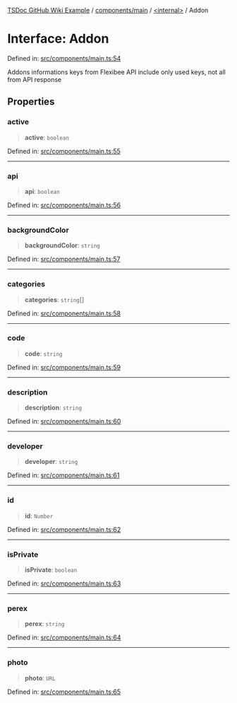 [TSDoc GitHub Wiki Example](../wiki/modules) / [components/main](../wiki/components.main) / [\<internal\>](../wiki/components.main.%3Cinternal%3E) / Addon

# Interface: Addon

Defined in: [src/components/main.ts:54](https://github.com/Lukuky/ABRA-Flexi-addons-widget/blob/6c1373686e834f4b8500601992bff3922309da30/src/components/main.ts#L54)

Addons informations
keys from Flexibee API
include only used keys, not all from API response

## Properties

### active

> **active**: `boolean`

Defined in: [src/components/main.ts:55](https://github.com/Lukuky/ABRA-Flexi-addons-widget/blob/6c1373686e834f4b8500601992bff3922309da30/src/components/main.ts#L55)

***

### api

> **api**: `boolean`

Defined in: [src/components/main.ts:56](https://github.com/Lukuky/ABRA-Flexi-addons-widget/blob/6c1373686e834f4b8500601992bff3922309da30/src/components/main.ts#L56)

***

### backgroundColor

> **backgroundColor**: `string`

Defined in: [src/components/main.ts:57](https://github.com/Lukuky/ABRA-Flexi-addons-widget/blob/6c1373686e834f4b8500601992bff3922309da30/src/components/main.ts#L57)

***

### categories

> **categories**: `string`[]

Defined in: [src/components/main.ts:58](https://github.com/Lukuky/ABRA-Flexi-addons-widget/blob/6c1373686e834f4b8500601992bff3922309da30/src/components/main.ts#L58)

***

### code

> **code**: `string`

Defined in: [src/components/main.ts:59](https://github.com/Lukuky/ABRA-Flexi-addons-widget/blob/6c1373686e834f4b8500601992bff3922309da30/src/components/main.ts#L59)

***

### description

> **description**: `string`

Defined in: [src/components/main.ts:60](https://github.com/Lukuky/ABRA-Flexi-addons-widget/blob/6c1373686e834f4b8500601992bff3922309da30/src/components/main.ts#L60)

***

### developer

> **developer**: `string`

Defined in: [src/components/main.ts:61](https://github.com/Lukuky/ABRA-Flexi-addons-widget/blob/6c1373686e834f4b8500601992bff3922309da30/src/components/main.ts#L61)

***

### id

> **id**: `Number`

Defined in: [src/components/main.ts:62](https://github.com/Lukuky/ABRA-Flexi-addons-widget/blob/6c1373686e834f4b8500601992bff3922309da30/src/components/main.ts#L62)

***

### isPrivate

> **isPrivate**: `boolean`

Defined in: [src/components/main.ts:63](https://github.com/Lukuky/ABRA-Flexi-addons-widget/blob/6c1373686e834f4b8500601992bff3922309da30/src/components/main.ts#L63)

***

### perex

> **perex**: `string`

Defined in: [src/components/main.ts:64](https://github.com/Lukuky/ABRA-Flexi-addons-widget/blob/6c1373686e834f4b8500601992bff3922309da30/src/components/main.ts#L64)

***

### photo

> **photo**: `URL`

Defined in: [src/components/main.ts:65](https://github.com/Lukuky/ABRA-Flexi-addons-widget/blob/6c1373686e834f4b8500601992bff3922309da30/src/components/main.ts#L65)
